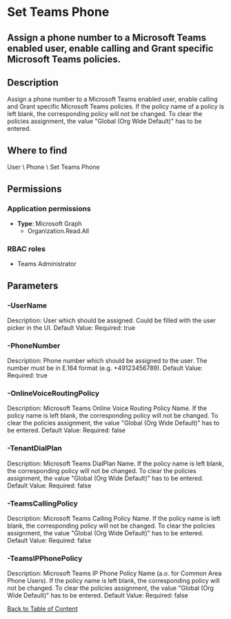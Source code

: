 # Set Teams Phone

## Assign a phone number to a Microsoft Teams enabled user, enable calling and Grant specific Microsoft Teams policies.

## Description
Assign a phone number to a Microsoft Teams enabled user, enable calling and Grant specific Microsoft Teams policies.
If the policy name of a policy is left blank, the corresponding policy will not be changed. To clear the policies assignment, the value "Global (Org Wide Default)" has to be entered.

## Where to find
User \ Phone \ Set Teams Phone

## Permissions
### Application permissions
- **Type**: Microsoft Graph
  - Organization.Read.All

### RBAC roles
- Teams Administrator


## Parameters
### -UserName
Description: User which should be assigned. Could be filled with the user picker in the UI.
Default Value: 
Required: true

### -PhoneNumber
Description: Phone number which should be assigned to the user. The number must be in E.164 format (e.g. +49123456789).
Default Value: 
Required: true

### -OnlineVoiceRoutingPolicy
Description: Microsoft Teams Online Voice Routing Policy Name. If the policy name is left blank, the corresponding policy will not be changed. To clear the policies assignment, the value "Global (Org Wide Default)" has to be entered.
Default Value: 
Required: false

### -TenantDialPlan
Description: Microsoft Teams DialPlan Name. If the policy name is left blank, the corresponding policy will not be changed. To clear the policies assignment, the value "Global (Org Wide Default)" has to be entered.
Default Value: 
Required: false

### -TeamsCallingPolicy
Description: Microsoft Teams Calling Policy Name. If the policy name is left blank, the corresponding policy will not be changed. To clear the policies assignment, the value "Global (Org Wide Default)" has to be entered.
Default Value: 
Required: false

### -TeamsIPPhonePolicy
Description: Microsoft Teams IP Phone Policy Name (a.o. for Common Area Phone Users). If the policy name is left blank, the corresponding policy will not be changed. To clear the policies assignment, the value "Global (Org Wide Default)" has to be entered.
Default Value: 
Required: false


[Back to Table of Content](../../../README.md)


